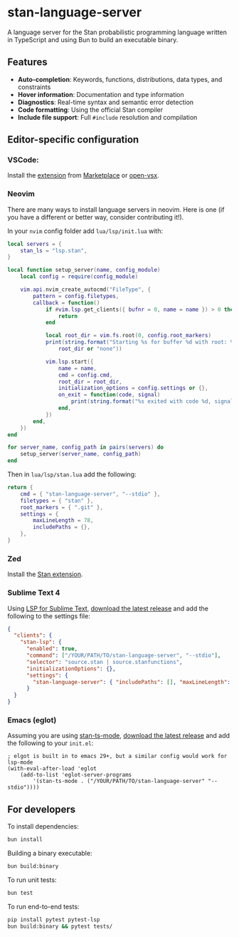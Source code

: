 # stan-language-server

A language server for the Stan probabilistic programming language written in TypeScript and using Bun to build an executable binary.

## Features

- **Auto-completion**: Keywords, functions, distributions, data types, and constraints
- **Hover information**: Documentation and type information
- **Diagnostics**: Real-time syntax and semantic error detection
- **Code formatting**: Using the official Stan compiler
- **Include file support**: Full `#include` resolution and compilation


## Editor-specific configuration

### VSCode:

Install the [extension](https://github.com/WardBrian/vscode-stan-extension)
from [Marketplace](https://marketplace.visualstudio.com/items?itemName=wardbrian.vscode-stan-extension)
or [open-vsx](https://open-vsx.org/extension/wardbrian/vscode-stan-extension).

### Neovim

There are many ways to install language servers in neovim. Here is one (if you have a different or better way, consider contributing it!).

In your `nvim` config folder add `lua/lsp/init.lua` with:
```lua
local servers = {
    stan_ls = "lsp.stan",
}

local function setup_server(name, config_module)
    local config = require(config_module)

    vim.api.nvim_create_autocmd("FileType", {
        pattern = config.filetypes,
        callback = function()
            if #vim.lsp.get_clients({ bufnr = 0, name = name }) > 0 then
                return
            end

            local root_dir = vim.fs.root(0, config.root_markers)
            print(string.format("Starting %s for buffer %d with root: %s", name, vim.api.nvim_get_current_buf(),
                root_dir or "none"))

            vim.lsp.start({
                name = name,
                cmd = config.cmd,
                root_dir = root_dir,
                initialization_options = config.settings or {},
                on_exit = function(code, signal)
                    print(string.format("%s exited with code %d, signal %d", name, code, signal))
                end,
            })
        end,
    })
end

for server_name, config_path in pairs(servers) do
    setup_server(server_name, config_path)
end
```

Then in `lua/lsp/stan.lua` add the following:
```lua
return {
    cmd = { "stan-language-server", "--stdio" },
    filetypes = { "stan" },
    root_markers = { ".git" },
    settings = {
        maxLineLength = 78,
        includePaths = {},
    },
}
```

### Zed

Install the [Stan extension](https://zed.dev/extensions/stan).

### Sublime Text 4

Using [LSP for Sublime Text](https://lsp.sublimetext.io/),
[download the latest release](https://github.com/tomatitito/stan-language-server/releases)
and add the following to the settings file:

```json
{
  "clients": {
    "stan-lsp": {
      "enabled": true,
      "command": ["/YOUR/PATH/TO/stan-language-server", "--stdio"],
      "selector": "source.stan | source.stanfunctions",
      "initializationOptions": {},
      "settings": {
        "stan-language-server": { "includePaths": [], "maxLineLength": 78 }
      }
  }
}

```

### Emacs (eglot)

Assuming you are using [stan-ts-mode](github.com/WardBrian/stan-ts-mode),
[download the latest release](https://github.com/tomatitito/stan-language-server/releases)
and add the following to your `init.el`:

```elisp
; elgot is built in to emacs 29+, but a similar config would work for lsp-mode
(with-eval-after-load 'eglot
    (add-to-list 'eglot-server-programs
        '(stan-ts-mode . ("/YOUR/PATH/TO/stan-language-server" "--stdio"))))
```


## For developers

To install dependencies:

```bash
bun install
```

Building a binary executable:

```bash
bun build:binary
```

To run unit tests:
```bash
bun test
```

To run end-to-end tests:
```bash
pip install pytest pytest-lsp
bun build:binary && pytest tests/
```
